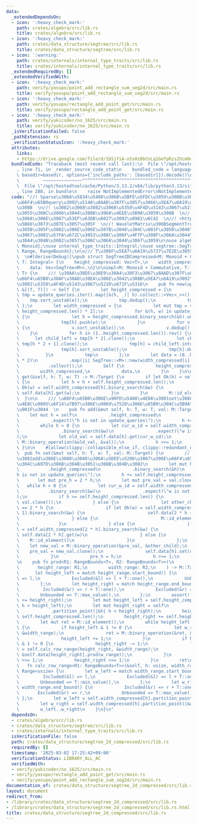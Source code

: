 ```yaml
---
data:
  _extendedDependsOn:
  - icon: ':heavy_check_mark:'
    path: crates/algebra/src/lib.rs
    title: crates/algebra/src/lib.rs
  - icon: ':heavy_check_mark:'
    path: crates/data_structure/segtree/src/lib.rs
    title: crates/data_structure/segtree/src/lib.rs
  - icon: ':warning:'
    path: crates/internals/internal_type_traits/src/lib.rs
    title: crates/internals/internal_type_traits/src/lib.rs
  _extendedRequiredBy: []
  _extendedVerifiedWith:
  - icon: ':heavy_check_mark:'
    path: verify/yosupo/point_add_rectangle_sum_seg2d/src/main.rs
    title: verify/yosupo/point_add_rectangle_sum_seg2d/src/main.rs
  - icon: ':heavy_check_mark:'
    path: verify/yosupo/rectangle_add_point_get/src/main.rs
    title: verify/yosupo/rectangle_add_point_get/src/main.rs
  - icon: ':heavy_check_mark:'
    path: verify/yukicoder/no_1625/src/main.rs
    title: verify/yukicoder/no_1625/src/main.rs
  _isVerificationFailed: false
  _pathExtension: rs
  _verificationStatusIcon: ':heavy_check_mark:'
  attributes:
    links:
    - https://drive.google.com/file/d/1bSjYiA-nSsHzBbCnLq1GeTpRzs2Ucm0q/view
  bundledCode: "Traceback (most recent call last):\n  File \"/opt/hostedtoolcache/Python/3.13.2/x64/lib/python3.13/site-packages/onlinejudge_verify/documentation/build.py\"\
    , line 71, in _render_source_code_stat\n    bundled_code = language.bundle(stat.path,\
    \ basedir=basedir, options={'include_paths': [basedir]}).decode()\n          \
    \         ~~~~~~~~~~~~~~~^^^^^^^^^^^^^^^^^^^^^^^^^^^^^^^^^^^^^^^^^^^^^^^^^^^^^^^^^^^^^^^^^^\n\
    \  File \"/opt/hostedtoolcache/Python/3.13.2/x64/lib/python3.13/site-packages/onlinejudge_verify/languages/rust.py\"\
    , line 288, in bundle\n    raise NotImplementedError\nNotImplementedError\n"
  code: "//! Sparse\u306A\u5834\u5408\u306B\u5BFE\u5FDC\u3059\u308B\u305F\u3081\u3001\
    \u66F4\u65B0query\u3092\u5148\u8AAD\u307F\u3057\u3066\u5EA7\u6A19\u5727\u7E2E\u3059\
    \u308B  \n//! \u3082\u3068\u3082\u3068\u5358\u4F4D\u5143\u3067\u521D\u671F\u5316\
    \u3055\u308C\u3066\u3044\u308B\u3068\u4EEE\u5B9A\u3059\u308B  \n//! 2\u6B21\u5143\
    \u306A\u306E\u3067\u53EF\u63DB\u6027\u3092\u8981\u6C42  \n//! <https://drive.google.com/file/d/1bSjYiA-nSsHzBbCnLq1GeTpRzs2Ucm0q/view>\u3067\
    \u5B66\u3073\u307E\u3057\u305F  \n//! WaveletMatrix\u306BSegmentTree\u3092\u8F09\
    \u305B\u305F\u3082\u306E\u306E\u307B\u3046\u304C\u901F\u305D\u3046\u306A\u306E\
    \u3067\u3001\u57FA\u672C\u3053\u308C\u306F\u4F7F\u308F\u306A\u3044\u3067\u3088\
    \u3044\u304B\u3082\u3057\u308C\u306A\u3044\u3067\u3059\n\nuse algebra::{Commutative,\
    \ Monoid};\nuse internal_type_traits::Integral;\nuse segtree::SegTree;\nuse std::ops::{Bound::*,\
    \ Range, RangeBounds};\n\n/// T\u306F\u5EA7\u6A19\u5727\u7E2E\u3059\u308B\u578B\
    \  \n#[derive(Debug)]\npub struct SegTree2DCompressed<M: Monoid + Commutative,\
    \ T: Integral> {\n    height_compressed: Vec<T>,\n    width_compressed: Vec<Vec<T>>,\n\
    \    data: Vec<SegTree<M>>,\n}\n\nimpl<M: Monoid + Commutative, T: Integral> SegTree2DCompressed<M,\
    \ T> {\n    /// \u30AA\u30D5\u30E9\u30A4\u30F3\u3067\u8AAD\u307F\u8FBC\u3093\u3060\
    \u66F4\u65B0\u30AF\u30A8\u30EA\u306E\u3042\u308B\u5EA7\u6A19\u3092\u4E0E\u3048\
    \u3001\u5358\u4F4D\u5143\u3067\u521D\u671F\u5316\n    pub fn new(update_queries:\
    \ &[(T, T)]) -> Self {\n        let height_compressed = {\n            let mut\
    \ tmp = update_queries.iter().map(|&(h, _)| h).collect::<Vec<_>>();\n        \
    \    tmp.sort_unstable();\n            tmp.dedup();\n            tmp\n       \
    \ };\n        let width_compressed = {\n            let mut tmp = vec![vec![];\
    \ height_compressed.len() * 2];\n            for &(h, w) in update_queries.iter()\
    \ {\n                let h = height_compressed.binary_search(&h).unwrap() + height_compressed.len();\n\
    \                tmp[h].push(w);\n            }\n            for v in tmp.iter_mut()\
    \ {\n                v.sort_unstable();\n                v.dedup();\n        \
    \    }\n            for h in (1..height_compressed.len()).rev() {\n          \
    \      let child_left = tmp[h * 2].clone();\n                let child_right =\
    \ tmp[h * 2 + 1].clone();\n                tmp[h] = child_left.into_iter().chain(child_right).collect();\n\
    \                tmp[h].sort_unstable();\n                tmp[h].dedup();\n  \
    \          }\n            tmp\n        };\n        let data = (0..height_compressed.len()\
    \ * 2)\n            .map(|i| SegTree::<M>::new(width_compressed[i].len()))\n \
    \           .collect();\n        Self {\n            height_compressed,\n    \
    \        width_compressed,\n            data,\n        }\n    }\n\n    pub fn\
    \ get(&self, h: T, w: T) -> M::Target {\n        if let Ok(h) = self.height_compressed.binary_search(&h)\
    \ {\n            let h = h + self.height_compressed.len();\n            if let\
    \ Ok(w) = self.width_compressed[h].binary_search(&w) {\n                return\
    \ self.data[h].get(w);\n            }\n        }\n        M::id_element()\n  \
    \  }\n\n    /// \u66F4\u65B0\u306E\u90FD\u5408\u4E0A\u3001set\u3088\u308A\u3082\
    \u4E8C\u9805\u6F14\u7B97\u306E\u9069\u7528\u306E\u65B9\u304C\u5B9A\u6570\u500D\
    \u901F\u3044  \n    pub fn add(&mut self, h: T, w: T, val: M::Target) {\n    \
    \    let mut h = self\n            .height_compressed\n            .binary_search(&h)\n\
    \            .expect(\"h is not in update_queries\");\n        h += self.height_compressed.len();\n\
    \        while h > 0 {\n            let cur_w_id = self.width_compressed[h]\n\
    \                .binary_search(&w)\n                .expect(\"w is not in update_queries\"\
    );\n            let old_val = self.data[h].get(cur_w_id);\n            self.data[h].set(cur_w_id,\
    \ M::binary_operation(&old_val, &val));\n            h >>= 1;\n        }\n   \
    \ }\n\n    #[allow(clippy::collapsible_else_if, clippy::redundant_clone)]\n  \
    \  pub fn set(&mut self, h: T, w: T, val: M::Target) {\n        // set\u3088\u308A\
    \u3082add\u306E\u3088\u3046\u306A\u5DEE\u5206\u3067\u306E\u66F4\u65B0\u306E\u65B9\
    \u304C\u697D\u306B\u304B\u3051\u308B\u304B\u3082\n        let mut h = self\n \
    \           .height_compressed\n            .binary_search(&h)\n            .expect(\"\
    h is not in update_queries\");\n        h += self.height_compressed.len();\n \
    \       let mut pre_h = 2 * h;\n        let mut pre_val = val.clone();\n     \
    \   while h > 0 {\n            let cur_w_id = self.width_compressed[h]\n     \
    \           .binary_search(&w)\n                .expect(\"w is not in update_queries\"\
    );\n            if h >= self.height_compressed.len() {\n                self.data[h].set(cur_w_id,\
    \ val.clone());\n            } else {\n                let other_child = if pre_h\
    \ == 2 * h {\n                    if let Ok(w) = self.width_compressed[2 * h +\
    \ 1].binary_search(&w) {\n                        self.data[2 * h + 1].get(w)\n\
    \                    } else {\n                        M::id_element()\n     \
    \               }\n                } else {\n                    if let Ok(w)\
    \ = self.width_compressed[2 * h].binary_search(&w) {\n                       \
    \ self.data[2 * h].get(w)\n                    } else {\n                    \
    \    M::id_element()\n                    }\n                };\n            \
    \    let new_val = M::binary_operation(&pre_val, &other_child);\n            \
    \    pre_val = new_val.clone();\n                self.data[h].set(cur_w_id, new_val);\n\
    \            }\n            pre_h = h;\n            h >>= 1;\n        }\n    }\n\
    \n    pub fn prod<R1: RangeBounds<T>, R2: RangeBounds<T>>(\n        &self,\n \
    \       height_range: R1,\n        width_range: R2,\n    ) -> M::Target {\n  \
    \      let height_left = match height_range.start_bound() {\n            Included(&l)\
    \ => l,\n            Excluded(&l) => l + T::one(),\n            Unbounded => T::min_value(),\n\
    \        };\n        let height_right = match height_range.end_bound() {\n   \
    \         Included(&r) => r + T::one(),\n            Excluded(&r) => r,\n    \
    \        Unbounded => T::max_value(),\n        };\n        assert!(height_left\
    \ <= height_right);\n        let mut height_left = self.height_compressed.partition_point(|&h|\
    \ h < height_left);\n        let mut height_right = self\n            .height_compressed\n\
    \            .partition_point(|&h| h < height_right);\n        height_left +=\
    \ self.height_compressed.len();\n        height_right += self.height_compressed.len();\n\
    \        let mut ret = M::id_element();\n        while height_left < height_right\
    \ {\n            if height_left & 1 != 0 {\n                let w_range = self.calc_row_range(height_left,\
    \ &width_range);\n                ret = M::binary_operation(&ret, &self.data[height_left].prod(w_range));\n\
    \                height_left += 1;\n            }\n            if height_right\
    \ & 1 != 0 {\n                height_right -= 1;\n                let w_range\
    \ = self.calc_row_range(height_right, &width_range);\n                ret = M::binary_operation(&ret,\
    \ &self.data[height_right].prod(w_range));\n            }\n            height_left\
    \ >>= 1;\n            height_right >>= 1;\n        }\n        ret\n    }\n\n \
    \   fn calc_row_range<R1: RangeBounds<T>>(&self, h: usize, width_range: &R1) ->\
    \ Range<usize> {\n        let w_left = match width_range.start_bound() {\n   \
    \         Included(&l) => l,\n            Excluded(&l) => l + T::one(),\n    \
    \        Unbounded => T::min_value(),\n        };\n        let w_right = match\
    \ width_range.end_bound() {\n            Included(&r) => r + T::one(),\n     \
    \       Excluded(&r) => r,\n            Unbounded => T::max_value(),\n       \
    \ };\n        let w_left = self.width_compressed[h].partition_point(|&w| w < w_left);\n\
    \        let w_right = self.width_compressed[h].partition_point(|&w| w < w_right);\n\
    \        w_left..w_right\n    }\n}\n"
  dependsOn:
  - crates/algebra/src/lib.rs
  - crates/data_structure/segtree/src/lib.rs
  - crates/internals/internal_type_traits/src/lib.rs
  isVerificationFile: false
  path: crates/data_structure/segtree_2d_compressed/src/lib.rs
  requiredBy: []
  timestamp: '2025-03-02 17:25:42+09:00'
  verificationStatus: LIBRARY_ALL_AC
  verifiedWith:
  - verify/yukicoder/no_1625/src/main.rs
  - verify/yosupo/rectangle_add_point_get/src/main.rs
  - verify/yosupo/point_add_rectangle_sum_seg2d/src/main.rs
documentation_of: crates/data_structure/segtree_2d_compressed/src/lib.rs
layout: document
redirect_from:
- /library/crates/data_structure/segtree_2d_compressed/src/lib.rs
- /library/crates/data_structure/segtree_2d_compressed/src/lib.rs.html
title: crates/data_structure/segtree_2d_compressed/src/lib.rs
---
```

